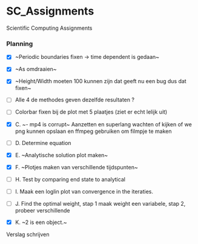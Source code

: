 # SC_Assignments
Scientific Computing Assignments

### Planning
* [x] ~Periodic boundaries fixen -> time dependent is gedaan~
* [x] ~As omdraaien~
* [x] ~Height/Width moeten 100 kunnen zijn dat geeft nu een bug dus dat fixen~
* [ ] Alle 4 de methodes geven dezelfde resultaten ?
* [ ] Colorbar fixen bij de plot met 5 plaatjes (ziet er echt lelijk uit)

* [x] C.  ~- mp4 is corrupt~ Aanzetten en superlang wachten of kijken of we png kunnen opslaan en ffmpeg gebruiken om filmpje te maken
* [ ] D. Determine equation
* [x] E. ~Analytische solution plot maken~
* [x] F. ~Plotjes maken van verschillende tijdspunten~
* [ ] H. Test by comparing end state to analytical 
* [ ] I. Maak een loglin plot van convergence in the iteraties.
* [ ] J. Find the optimal weight, stap 1 maak weight een variabele, stap 2, probeer verschillende
* [x] K. ~2 is een object.~

Verslag schrijven

